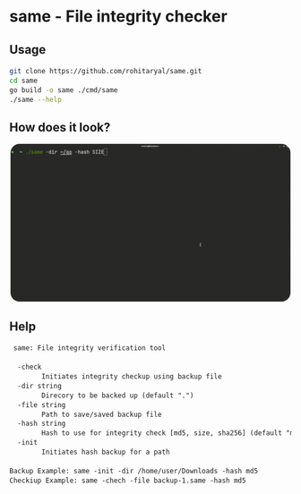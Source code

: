 # same - File integrity checker

## Usage

```bash
git clone https://github.com/rohitaryal/same.git
cd same
go build -o same ./cmd/same
./same --help
```

## How does it look?

<p style="text-align: center">
<img src="./assets/display.gif" style="max-width: 500px;border-radius:1rem;">
</p>

## Help

```txt
 same: File integrity verification tool

  -check
        Initiates integrity checkup using backup file
  -dir string
        Direcory to be backed up (default ".")
  -file string
        Path to save/saved backup file
  -hash string
        Hash to use for integrity check [md5, size, sha256] (default "md5")
  -init
        Initiates hash backup for a path

Backup Example: same -init -dir /home/user/Downloads -hash md5
Checkiup Example: same -chech -file backup-1.same -hash md5
```
